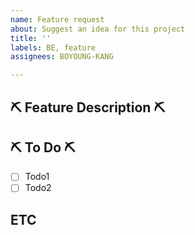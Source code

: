 ```yaml
---
name: Feature request
about: Suggest an idea for this project
title: ''
labels: BE, feature
assignees: BOYOUNG-KANG

---
```


## :pick: Feature Description :pick:

##  :pick: To Do :pick:

- [ ] Todo1
- [ ] Todo2

## ETC